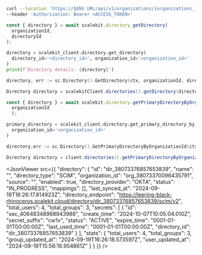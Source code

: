 <CodeWithHeader method="get" endpoint="/api/v1/organizations/{organization_id}/directories/{id}">
<Tabs groupId="tech-stack" querystring>
<TabItem value="curl" label="cURL">

```bash showLineNumbers
curl --location 'https://$ENV_URL/api/v1/organizations/{organizations_id}/directories/{directory_id}' \
--header 'Authorization: Bearer <ACCESS_TOKEN>'
```

</TabItem>
<TabItem value="nodejs" label="Node.js">

```js
const { directory } = await scalekit.directory.getDirectory(
  organizationId,
  directoryId
);
```

</TabItem>
<TabItem value="py" label="Python">

```python
directory = scalekit_client.directory.get_directory(
  directory_id='<directory_id>', organization_id='<organization_id>'
)
print(f'Directory details: {directory}')
```

</TabItem>

<TabItem value="golang" label="Go">

```go
directory, err := sc.Directory().GetDirectory(ctx, organizationId, directoryId)
```

</TabItem>

<TabItem value="java" label="Java">

```java
Directory directory = scalekitClient.directories().getDirectory(directoryId, organizationId);
```

</TabItem>

</Tabs>
</CodeWithHeader>

<CodeWithHeader title="Get Primary Directory (Alternative)">

<Tabs groupId="tech-stack" querystring>
<TabItem value="nodejs" label="Node.js">

```js
const { directory } = await scalekit.directory.getPrimaryDirectoryByOrganizationId(
  organizationId
  );
```

</TabItem>

<TabItem value="py" label="Python">

```python
primary_directory = scalekit_client.directory.get_primary_directory_by_organization_id(
  organization_id='<organization_id>'
)
```

</TabItem>

<TabItem value="golang" label="Go">

```go
directory,err := sc.Directory().GetPrimaryDirectoryByOrganizationId(ctx, organizationId)
```

</TabItem>

<TabItem value="java" label="Java">

```java
Directory directory = client.directories().getPrimaryDirectoryByOrganizationId(organizationId);
```

</TabItem>
</Tabs>

</CodeWithHeader>

<CodeWithHeader title="Response">

<JsonViewer src={{
    "directory": {
        "id": "dir_38073376857653839",
        "name": "",
        "directory_type": "SCIM",
        "organization_id": "org_38073370096435791",
        "source": "",
        "enabled": true,
        "directory_provider": "OKTA",
        "status": "IN_PROGRESS",
        "mappings": [],
        "last_synced_at": "2024-09-19T16:26:17.814923Z",
        "directory_endpoint": "https://leering-black-rhinoceros.scalekit.cloud/directory/dir_38073376857653839/scim/v2",
        "total_users": 4,
        "total_groups": 3,
        "secrets": [
            {
                "id": "sec_40648348968943986",
                "create_time": "2024-10-07T10:05:04.010Z",
                "secret_suffix": "cw1v",
                "status": "ACTIVE",
                "expire_time": "0001-01-01T00:00:00Z",
                "last_used_time": "0001-01-01T00:00:00Z",
                "directory_id": "dir_38073376857653839"
            }
        ],
        "stats": {
            "total_users": 4,
            "total_groups": 3,
            "group_updated_at": "2024-09-19T16:26:18.573597Z",
            "user_updated_at": "2024-09-19T15:56:16.954861Z"
        }
    }
}} />

</CodeWithHeader>
